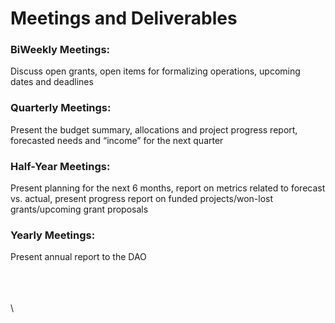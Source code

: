 # Meetings and Deliverables

### BiWeekly Meetings:&#x20;

Discuss open grants, open items for formalizing operations, upcoming dates and deadlines

### Quarterly Meetings:&#x20;

Present the budget summary, allocations and project progress report, forecasted needs and “income” for the next quarter

### Half-Year Meetings:&#x20;

Present planning for the next 6 months, report on metrics related to forecast vs. actual, present progress report on funded projects/won-lost grants/upcoming grant proposals

### Yearly Meetings: &#x20;

Present annual report to the DAO

\
\
\
\
